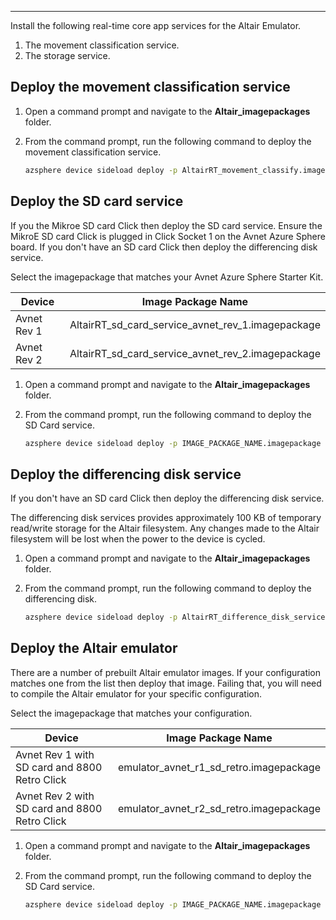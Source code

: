 ---
Install the following real-time core app services for the Altair Emulator.

1. The movement classification service.
2. The storage service.



## Deploy the movement classification service

1. Open a command prompt and navigate to the **Altair_imagepackages** folder.
1. From the command prompt, run the following command to deploy the movement classification service.

    ```bash
    azsphere device sideload deploy -p AltairRT_movement_classify.imagepackage
    ```

## Deploy the SD card service

If you the Mikroe SD card Click then deploy the SD card service. Ensure the MikroE SD card Click is plugged in Click Socket 1 on the Avnet Azure Sphere board. If you don't have an SD card Click then deploy the differencing disk service.

Select the imagepackage that matches your Avnet Azure Sphere Starter Kit.

| Device  | Image Package Name   |
|---|---|
| Avnet Rev 1 |  AltairRT_sd_card_service_avnet_rev_1.imagepackage  |
| Avnet Rev 2 |  AltairRT_sd_card_service_avnet_rev_2.imagepackage  |

1. Open a command prompt and navigate to the **Altair_imagepackages** folder.
1. From the command prompt, run the following command to deploy the SD Card service.

    ```bash
    azsphere device sideload deploy -p IMAGE_PACKAGE_NAME.imagepackage
    ```

## Deploy the differencing disk service

If you don't have an SD card Click then deploy the differencing disk service. 

The differencing disk services provides approximately 100 KB of temporary read/write storage for the Altair filesystem. Any changes made to the Altair filesystem will be lost when the power to the device is cycled.

1. Open a command prompt and navigate to the **Altair_imagepackages** folder.
1. From the command prompt, run the following command to deploy the differencing disk.

    ```bash
    azsphere device sideload deploy -p AltairRT_difference_disk_service.imagepackage
    ```

## Deploy the Altair emulator

There are a number of prebuilt Altair emulator images. If your configuration matches one from the list then deploy that image. Failing that, you will need to compile the Altair emulator for your specific configuration.

Select the imagepackage that matches your configuration.

| Device  | Image Package Name   |
|---|---|
| Avnet Rev 1 with SD card and 8800 Retro Click | emulator_avnet_r1_sd_retro.imagepackage |
| Avnet Rev 2 with SD card and 8800 Retro Click | emulator_avnet_r2_sd_retro.imagepackage |

1. Open a command prompt and navigate to the **Altair_imagepackages** folder.
1. From the command prompt, run the following command to deploy the SD Card service.

    ```bash
    azsphere device sideload deploy -p IMAGE_PACKAGE_NAME.imagepackage
    ```
